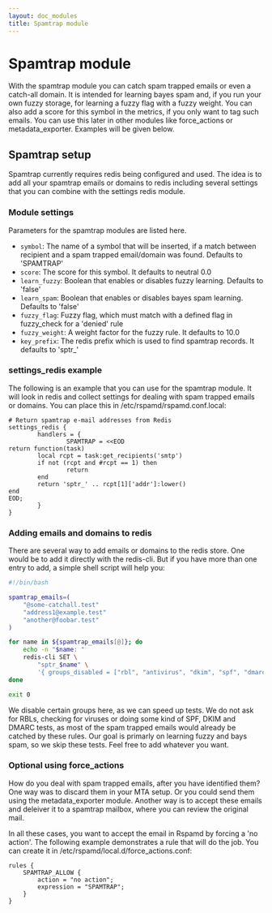 ```yaml
---
layout: doc_modules
title: Spamtrap module
---
```

# Spamtrap module

With the spamtrap module you can catch spam trapped emails or even a catch-all domain.
It is intended for learning bayes spam and, if you run your own fuzzy storage, for learning
a fuzzy flag with a fuzzy weight. You can also add a score for this symbol in the metrics,
if you only want to tag such emails. You can use this later in other modules like
force_actions or metadata_exporter. Examples will be given below.

## Spamtrap setup

Spamtrap currently requires redis being configured and used. The idea is to add all your
spamtrap emails or domains to redis including several settings that you can combine with the
settings redis module.

### Module settings

Parameters for the spamtrap modules are listed here.

- `symbol`: The name of a symbol that will be inserted, if a match between
  recipient and a spam trapped email/domain was found. Defaults to 'SPAMTRAP'
- `score`: The score for this symbol. It defaults to neutral 0.0
- `learn_fuzzy`: Boolean that enables or disables fuzzy learning. Defaults to
  'false'
- `learn_spam`: Boolean that enables or disables bayes spam learning. Defaults
  to 'false'
- `fuzzy_flag`: Fuzzy flag, which must match with a defined flag in fuzzy_check
  for a 'denied' rule
- `fuzzy_weight`: A weight factor for the fuzzy rule. It defaults to 10.0
- `key_prefix`: The redis prefix which is used to find spamtrap records. It
  defaults to 'sptr_'

### settings_redis example

The following is an example that you can use for the spamtrap module. It will look
in redis and collect settings for dealing with spam trapped emails or domains. You
can place this in /etc/rspamd/rspamd.conf.local:

~~~ucl
# Return spamtrap e-mail addresses from Redis
settings_redis {
        handlers = {
                SPAMTRAP = <<EOD
return function(task)
        local rcpt = task:get_recipients('smtp')
        if not (rcpt and #rcpt == 1) then
                return
        end
        return 'sptr_' .. rcpt[1]['addr']:lower()
end
EOD;
        }
}
~~~

### Adding emails and domains to redis

There are several way to add emails or domains to the redis store. One would be to add
it directly with the redis-cli. But if you have more than one entry to add, a simple
shell script will help you:

~~~bash
#!/bin/bash

spamtrap_emails=(
    "@some-catchall.test"
    "address1@example.test"
    "another@foobar.test"
)

for name in ${spamtrap_emails[@]}; do
    echo -n "$name: "
    redis-cli SET \
        "sptr_$name" \
        '{ groups_disabled = ["rbl", "antivirus", "dkim", "spf", "dmarc"]; }'
done

exit 0
~~~

We disable certain groups here, as we can speed up tests. We do not ask for RBLs, checking
for viruses or doing some kind of SPF, DKIM and DMARC tests, as most of the spam trapped
emails would already be catched by these rules. Our goal is primarly on learning fuzzy and
bays spam, so we skip these tests. Feel free to add whatever you want.

### Optional using force_actions

How do you deal with spam trapped emails, after you have identified them? One way was to
discard them in your MTA setup. Or you could send them using the metadata_exporter module.
Another way is to accept these emails and deleiver it to a spamtrap mailbox, where you can
review the original mail.

In all these cases, you want to accept the email in Rspamd by forcing a 'no action'. The following
example demonstrates a rule that will do the job. You can create it in 
/etc/rspamd/local.d/force_actions.conf:

~~~ucl
rules {
    SPAMTRAP_ALLOW {
        action = "no action";
        expression = "SPAMTRAP";
    }
}
~~~
